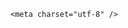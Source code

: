 <!DOCTYPE html>
<html lang="zh-CN">

<head>
    
<title>杭州一面馆558元一碗面引争议，什么面卖这么贵？这种“明码标价”合理吗？_腾讯新闻</title>
<meta name="keywords" content="美食,明码标价,餐饮行业,杭州,面馆,虾爆鳝面,饭馆,苏杭,片儿川,浙江,食材">
<meta name="description" content="近日，美食探店博主“叶来香”用叶雕作品换一顿饭的挑战失败，这家杭州面馆标价558元一碗面，引发争议。 6月23日，店主吴先生向九派新闻表示，探店视频从头至尾都有剧本，他因此遭受网暴，一天接到上百个骚扰电话，社交媒体上出现诋毁面馆的言论。但店里多是回头客，生意未受影响。 558元一碗面遭质疑。图/视频截图 据该博...">
<meta name="author" content="腾讯网">
<meta name="copyright" content="Copyright 1998 - 2025 Tencent. All Rights Reserved">
<meta property="og:type" content="news" />

<meta property="og:title" content="杭州一面馆558元一碗面引争议，什么面卖这么贵？这种“明码标价”合理吗？_腾讯新闻" />
<meta property="og:description" content="近日，美食探店博主“叶来香”用叶雕作品换一顿饭的挑战失败，这家杭州面馆标价558元一碗面，引发争议。 6月23日，店主吴先生向九派新闻表示，探店视频从头至尾都有剧本，他因此遭受网暴，一天接到上百个骚扰电话，社交媒体上出现诋毁面馆的言论。但店里多是回头客，生意未受影响。 558元一碗面遭质疑。图/视频截图 据该博..." />
<meta property="og:url" content="https://news.qq.com/rain/a/20250623Q07TFT00" />
<meta property="og:image" content="https://inews.gtimg.com/news_ls/OUMm3XK1-_3SIq4mwTPu3-Tr1OrkGzDtnTUzqc-YkaN-YAA_640330/0" />
<meta property="article:author" content="" />
<meta property="article:published_time" content="2025-06-23 22:01:55" />
<meta property="category" content="" />

    <meta charset="utf-8" />
<meta http-equiv="X-UA-Compatible" content="IE=Edge" />
<meta name="viewport" content="width=device-width, initial-scale=1, shrink-to-fit=no" />
<link rel="dns-prefetch" href="mat1.gtimg.com">
<link rel="dns-prefetch" href="i.news.qq.com">
<link rel="dns-prefetch" href="inews.gtimg.com">
<link rel="shortcut icon" href="https://mat1.gtimg.com/qqcdn/qqindex2021/favicon.ico">
<script nomodule="true" src="https://mat1.gtimg.com/qqcdn/qqindex2021/common-static/20240515201444/core3-37-1.min.js"></script>
<script>
  try {
    if (!window.IntersectionObserver) {
      var observerScript = document.createElement('script');
      observerScript.src = "https://mat1.gtimg.com/qqcdn/qqindex2021/common-static/20241024141058/intersection-observer-polyfill.js";
      document.head.appendChild(observerScript);
    }
  } catch (error) {}
</script>

<script>
  try {
    if (!Element.prototype.scrollTo) {
      var scrollScript = document.createElement('script');
      scrollScript.src = "https://mat1.gtimg.com/qqcdn/qqindex2021/common-static/20241025153001/scroll-behavior-polyfill.js";
      document.head.appendChild(scrollScript);
    }
  } catch (error) {}
</script>
<script>
  try {
    if ('scrollRestoration' in window.history) {
      window.history.scrollRestoration = 'manual';
    }
    window.isPcClient = Boolean(window.electron) && (
      window.navigator.userAgent.indexOf('pc-client') > 0 ||
      window.navigator.userAgent.indexOf('TencentNews') > 0
    );
  } catch {}
</script>
<script>
  try {
    if (window.isPcClient) {
      var bodyStyle = document.createElement('style');
      bodyStyle.innerText = 'body{ zoom: 0.95 }';
      document.head.appendChild(bodyStyle);
    }
  } catch {}
</script>
<script>
  window.DATA = {"news_app_recommend_status":4,"FadCid":"","article_category":"71","closeCommentBanner":0,"emojiRelatedSwitch":1,"extra_property":{"FeedbackDetailDisableInsert":0,"zanSkinType":""},"intro":"","disableDeclare":1,"final_declare":["个人观点，仅供参考"],"interaction_info":{"share_wechat_count":1},"time":"2025-06-23 18:41:15","answer_num":3,"already_answer":false,"all_long_pic":1,"id":"20250623Q07TFT00","forbidCommentUpDown":0,"question_id":"","safe_cntl":{"close_all_favorite":0,"close_global_news_sis":0,"close_relate_thing":0,"close_share_pull":0,"emoticon_comment_mode":0,"close_all_ad":0,"close_all_emoticon_comment":0,"close_all_rel":0,"close_comment_dislike":0},"isSensitive":0,"likeInfo":0,"adInfo":{"openAds":1,"openAdsComment":1,"openAdsPhotos":1,"openAdsText":1,"openRelatedNewsAd":1},"channelEntryJumpType":1,"content":null,"content_words_num":31,"detail_entry":{"is_orignal":1,"orignal_entry":1},"iNewsRecommendLevel":1,"remarks":"","self_declare":{"declare":"个人观点，仅供参考"},"surl":"https://view.inews.qq.com/a/20250623Q07TFT00","title":"杭州一面馆558元一碗面引争议，什么面卖这么贵？这种“明码标价”合理吗？","questionInfo":{"question_short_title":"杭州一面馆558元一碗面引争议，什么面卖这么贵？这种“明码标价”合理吗？","relate_extend_infos":[{"articletype":"0","id":"20250623A064C700","longtitle":"杭州一面馆558元一碗面引争议，店主：探店视频有剧本，明码标价每天卖很多份","picShowType":"90092","thumbnails_qqnews":["https://inews.gtimg.com/om_ls/OCEKXhsEasaL16vrbvPNl07AHuBOaTf7igtCIsBnY9TogAA_294195/0"],"title":"杭州一面馆558元一碗面引争议，店主：探店视频有剧本，明码标价每天卖很多份","url":"https://view.inews.qq.com/a/20250623A064C700","abstract":"近日，美食探店博主“叶来香”用叶雕作品换一顿饭的挑战失败，这家杭州面馆标价558元一碗面，引发争议。 6月23日，店主吴先生向九派新闻表示，探店视频从头至尾都有剧本，他因此遭受网暴，一天接到上百个骚扰电话，社交媒体上出现诋毁面馆的言论。但店里多是回头客，生意未受影响。 558元一碗面遭质疑。图/视频截图 据该博..."}],"thumbnails_qqnews":["https://inews.gtimg.com/om_ls/OlucTswD0muXlk7Hz1ewPa3ZRoryXmgnCDOt01jYANsfsAA_294195/0"],"title":"杭州一面馆558元一碗面引争议，什么面卖这么贵？这种“明码标价”合理吗？","url":"http://view.inews.qq.com/a/20250623Q07TFT00","abstract":"","id":"20250623Q07TFT00","longtitle":"杭州某面馆一碗面558，什么面这么贵？这种“明码标价”合理吗？"},"relate_extend_infos":{"title":"杭州一面馆558元一碗面引争议，店主：探店视频有剧本，明码标价每天卖很多份","url":"http://view.inews.qq.com/a/20250623A064C700","abstract":"近日，美食探店博主“叶来香”用叶雕作品换一顿饭的挑战失败，这家杭州面馆标价558元一碗面，引发争议。 6月23日，店主吴先生向九派新闻表示，探店视频从头至尾都有剧本，他因此遭受网暴，一天接到上百个骚扰电话，社交媒体上出现诋毁面馆的言论。但店里多是回头客，生意未受影响。 558元一碗面遭质疑。图/视频截图 据该博...","id":"20250623A064C700","imgURL":"https://inews.gtimg.com/om_ls/OCEKXhsEasaL16vrbvPNl07AHuBOaTf7igtCIsBnY9TogAA_640330/0","imgURLSmall":"https://inews.gtimg.com/om_ls/OCEKXhsEasaL16vrbvPNl07AHuBOaTf7igtCIsBnY9TogAA_150120/0","longTitle":"杭州一面馆558元一碗面引争议，店主：探店视频有剧本，明码标价每天卖很多份"},"abstract":"","attribute":{},"card":{"vip_type_new":"30012","icon":"https://inews.gtimg.com/om_ls/OPBO91JgEbYG-O62jC2hCRA_yoydsA8oEANb87pxgNxKgAA_200200/0","update_frequency":"1970-01-01 08:00:00","vip_desc":"腾讯新闻问答课代表官方账号","vip_type":"30012","liveInfo":{},"cpLevel":2,"uin":"ecbe89d289b6198c7996f16538ebc224f9","suid":"8QMc339d5IQeuTzY5QN3","vip_icon_night":"http://inews.gtimg.com/newsapp_ls/0/14876052067/0","vip_place":"left","vip_icon":"http://inews.gtimg.com/newsapp_ls/0/14876051701/0","chlid":"22983986","chlname":"问答课代表","desc":"腾讯新闻问答课代表，结合当下热点新闻和网友热议，发现好问题，期待好回答。","msgEntry":1},"categoryrray":{"category_id":"71","sub_category_id":"758"},"emojiSwitch":1,"news_update_time":1750691387,"shareDesc":"腾讯新闻","atype":232,"enableDiffusion":1,"shareCount":1,"shareImg":"https://inews.gtimg.com/om_ls/OlucTswD0muXlk7Hz1ewPa3ZRoryXmgnCDOt01jYANsfsAA_870492/0","url":"https://view.inews.qq.com/a/20250623Q07TFT00","ai_switch":true,"commentid":"","copyright_share":"本文来自腾讯新闻客户端创作者，不代表腾讯新闻的观点和立场。","copyright_wording_share":"免责声明","is_deleted":0,"ret":0,"cms_id":"20250623Q07TFT00","articleId":"20250623Q08KXH00","article_type":232,"tags":"","desc":"近日，美食探店博主“叶来香”用叶雕作品换一顿饭的挑战失败，这家杭州面馆标价558元一碗面，引发争议。 6月23日，店主吴先生向九派新闻表示，探店视频从头至尾都有剧本，他因此遭受网暴，一天接到上百个骚扰电话，社交媒体上出现诋毁面馆的言论。但店里多是回头客，生意未受影响。 558元一碗面遭质疑。图/视频截图 据该博...","videoArr":[]};
</script>
<script>
  window.channelInfo = {"channelConfig":{"channelNav":[{"_auto_id":"1","active_alien_img":"","alien_img":"","channel_id":"news_news_home","is_local":"0","link":"https://www.qq.com","name_cn":"首页","name_en":"home"},{"_auto_id":"2","active_alien_img":"","alien_img":"","channel_id":"news_news_top","is_local":"0","link":"","name_cn":"要闻","name_en":"news"},{"_auto_id":"4","active_alien_img":"","alien_img":"","channel_id":"news_news_bj","is_local":"1","link":"","name_cn":"北京","name_en":"bj"},{"_auto_id":"5","active_alien_img":"","alien_img":"","channel_id":"news_news_tech","is_local":"0","link":"","name_cn":"科技","name_en":"tech"},{"_auto_id":"6","active_alien_img":"","alien_img":"","channel_id":"news_news_edu","is_local":"0","link":"","name_cn":"教育","name_en":"edu"},{"_auto_id":"7","active_alien_img":"https://inews.gtimg.com/newsapp_bt/0/06091154503_335/0","alien_img":"https://inews.gtimg.com/newsapp_bt/0/06091154503_335/0","channel_id":"news_news_download","is_local":"0","link":"https://news.qq.com/mobile/","name_cn":"电脑版","name_en":"https://news.qq.com/mobile/"},{"_auto_id":"8","active_alien_img":"","alien_img":"","channel_id":"tv","is_local":"0","link":"https://v.qq.com/channel/tv/?ptag=qqnews","name_cn":"电视剧","name_en":"tv"},{"_auto_id":"9","active_alien_img":"","alien_img":"","channel_id":"news_news_finance","is_local":"0","link":"","name_cn":"财经","name_en":"finance"},{"_auto_id":"10","active_alien_img":"","alien_img":"","channel_id":"news_news_qa","is_local":"0","link":"","name_cn":"热问","name_en":"qa"},{"_auto_id":"11","active_alien_img":"","alien_img":"","channel_id":"news_news_ent","is_local":"0","link":"","name_cn":"娱乐","name_en":"ent"},{"_auto_id":"13","active_alien_img":"","alien_img":"","channel_id":"variety","is_local":"0","link":"https://v.qq.com/channel/variety/?ptag=qqnews","name_cn":"综艺","name_en":"variety"},{"_auto_id":"14","active_alien_img":"","alien_img":"","channel_id":"news_news_sports","is_local":"0","link":"","name_cn":"体育","name_en":"sports"},{"_auto_id":"15","active_alien_img":"","alien_img":"","channel_id":"news_news_nba","is_local":"0","link":"","name_cn":"NBA","name_en":"nba"},{"_auto_id":"16","active_alien_img":"","alien_img":"","channel_id":"news_news_world","is_local":"0","link":"","name_cn":"国际","name_en":"world"},{"_auto_id":"17","active_alien_img":"","alien_img":"","channel_id":"news_news_mil","is_local":"0","link":"","name_cn":"军事","name_en":"milite"},{"_auto_id":"18","active_alien_img":"","alien_img":"","channel_id":"news_news_auto","is_local":"0","link":"","name_cn":"汽车","name_en":"auto"},{"_auto_id":"19","active_alien_img":"","alien_img":"","channel_id":"news_news_house","is_local":"0","link":"","name_cn":"房产","name_en":"house"},{"_auto_id":"20","active_alien_img":"","alien_img":"","channel_id":"news_news_antip","is_local":"0","link":"","name_cn":"健康","name_en":"health"},{"_auto_id":"21","active_alien_img":"","alien_img":"","channel_id":"news_news_video","is_local":"0","link":"","name_cn":"视频","name_en":"video"},{"_auto_id":"22","active_alien_img":"","alien_img":"","channel_id":"news_news_game","is_local":"0","link":"","name_cn":"游戏","name_en":"games"},{"_auto_id":"24","active_alien_img":"","alien_img":"","channel_id":"news_news_nchupin","is_local":"0","link":"","name_cn":"眼界","name_en":"chupin"},{"_auto_id":"25","active_alien_img":"","alien_img":"","channel_id":"news_news_football","is_local":"0","link":"","name_cn":"足球","name_en":"football"},{"_auto_id":"26","active_alien_img":"","alien_img":"","channel_id":"news_news_kepu","is_local":"0","link":"","name_cn":"科学","name_en":"kepu"},{"_auto_id":"28","active_alien_img":"","alien_img":"","channel_id":"news_news_digi","is_local":"0","link":"","name_cn":"数码","name_en":"digi"},{"_auto_id":"31","active_alien_img":"","alien_img":"","channel_id":"ymzx","is_local":"0","link":"https://gamer.qq.com/v2/cloudgame/game/96897?ichannel=txxwpc0Ftxxwpc1","name_cn":"元梦之星","name_en":"news_news_ymzx"},{"_auto_id":"32","active_alien_img":"","alien_img":"","channel_id":"movie","is_local":"0","link":"https://v.qq.com/channel/movie/?ptag=qqnews","name_cn":"电影","name_en":"movie"},{"_auto_id":"34","active_alien_img":"","alien_img":"","channel_id":"news_news_esport","is_local":"0","link":"","name_cn":"电竞","name_en":"esport"},{"_auto_id":"35","active_alien_img":"","alien_img":"","channel_id":"news_news_history","is_local":"0","link":"","name_cn":"历史","name_en":"history"},{"_auto_id":"36","active_alien_img":"","alien_img":"","channel_id":"news_news_baby","is_local":"0","link":"","name_cn":"育儿","name_en":"baby"},{"_auto_id":"37","active_alien_img":"","alien_img":"","channel_id":"hbjy","is_local":"0","link":"https://gp.qq.com/act/a20250421mnqlx/news.shtml","name_cn":"和平精英","name_en":"news_news_hbjy"},{"_auto_id":"38","active_alien_img":"","alien_img":"","channel_id":"cloud_gamer","is_local":"0","link":"https://gamer.qq.com/?ichannel=txxwpc0Ftxxwpc1","name_cn":"云游戏","name_en":"cloud_gamer"},{"_auto_id":"39","active_alien_img":"","alien_img":"","channel_id":"news_news_lic","is_local":"0","link":"","name_cn":"理财","name_en":"finance_licai"},{"_auto_id":"40","active_alien_img":"","alien_img":"","channel_id":"news_news_istock","is_local":"0","link":"","name_cn":"股票","name_en":"finance_stock"},{"_auto_id":"41","active_alien_img":"","alien_img":"","channel_id":"ren_min_shi_pin","is_local":"0","link":"https://news.qq.com/omn/author/8QMd3Hld74cbujbY?tab=om_video","name_cn":"人民视频","name_en":"ren_min_shi_pin"},{"_auto_id":"42","active_alien_img":"","alien_img":"","channel_id":"news_news_weather","is_local":"0","link":"https://tianqi.qq.com/index.htm","name_cn":"天气","name_en":"weather"}]}};
</script>
<script>
  window.articleConfig = {"rightConfig":[{"_auto_id":"1","category_key":"default","modules":"{\"moduleList\":[{\"title\":\"精选视频\",\"id\":\"video_album\",\"videoType\":\"tag\",\"videoId\":\"aUepxrtchGM=\"},{\"title\":\"下载条\",\"id\":\"download_banner\",\"isSticky\":1},{\"title\":\"热点榜\",\"id\":\"hot_rank_list\",\"isSticky\":1},{\"title\":\"广告推广\",\"id\":\"ssp_ad_module\",\"category\":\"ad_ssp\",\"loid\":\"109\",\"isSticky\":1}]}"}],"tonglanAdConfig":[],"bottomConfig":[],"videoAdConfig":[],"rightGameConfig":[]};
</script>
<script src="https://mat1.gtimg.com/www/js/emonitor/custom_ed041a23.js" charset="utf-8"></script>
<script>
  try {
    function ignoreBrowsers() {
      var userAgent = window.navigator.userAgent || '';
      return [
        /(googlebot|bingbot|yandex|twitterbot|facebookexternalhit|rogerbot|linkedinbot|embedly|quora link preview|showyoubot|outbrain|pinterest\/0\.|pinterestbot|slackbot|vkShare|W3C_Validator|whatsapp|petalbot|applebot|mpcrawler|spider)/i,
      ].some(function(element) {
        return element.test(userAgent);
      });
    }
    function ignoreErrors(errDesc) {
      if (!errDesc) {
        return false;
      }
      return [
        "chrome-extension",
      ].some(function (element) {
        return errDesc.indexOf(element) > -1;
      });
    }
    window.emonitorIns = emonitor.create({
      name: 'newsqq_quesionArticle',
      atta: {
        name: 'newsqq',
      },
      mode: '007',
      cdn: {
        sampling: 0.01,
      },
      onBeforeSend: function(data) {
        try {
          if (ignoreBrowsers()) {
            return false;
          }
          var emonitorCgiHost = data.source.cgihost;
          var emonitorHttpCode = String(data.source.httpcode);
          if (  emonitorHttpCode === '0' && (emonitorCgiHost === 'op.ssp.qq.com' || emonitorCgiHost === 'news.ssp.qq.com' )) {
            return false;
          }
          if (data.type === 'cgi' && ['i.news.qq.com', 'otheve.beacon.qq.com', 'op.ssp.qq.com', 'n.ssp.qq.com', 'news.ssp.qq.com', 'vm.gtimg.cn', 'r.inews.qq.com', 'dev.inews.qq.com'].indexOf(emonitorCgiHost) < 0) {
            return false;
          }

          if ((data.type === 'console' || data.type === 'jserror') && ignoreErrors(data.source.err_desc || data.source.err_msg)) {
            return false;
          }
        } catch (err) {
          console.warn(err);
        }
      },
      onMaxTimeOut: function(defaultConfig) {
        var rootDOM = document.getElementById('root');
        if (rootDOM && rootDOM.childNodes && rootDOM.childNodes.length === 0) {
          emonitorIns.config({
            baseUrl: defaultConfig.pecker.error,
          }).send({
            err_type: 'whitescreen',
          });
        }
      }
    });
  } catch (err) {
    console.warn(err);
  }
</script>
<link href="https://mat1.gtimg.com/qqcdn/qqindex2021/common-static/hel/qqnews-pc-dc_20250623071105/static/css/qa.css" rel="stylesheet">

<script>window.__HEL_PRESET_META__={"qqnews-pc-components":{"app":{"id":1366,"name":"qqnews-pc-components","app_group_name":"qqnews-pc-components","proj_ver":{"map":{},"utime":0},"online_version":"qqnews-pc-components_20250623071016","build_version":"qqnews-pc-components_20250623071016","update_at":"2025-06-23T11:38:22.000Z","desc":"set by [watch], from container [formal.pc.dc.tj100995] worker [2]"},"version":{"sub_app_name":"qqnews-pc-components","sub_app_version":"qqnews-pc-components_20250623071016","src_map":{"webDirPath":"https://mat1.gtimg.com/qqcdn/qqindex2021/common-static/hel/qqnews-pc-components_20250623071016","htmlIndexSrc":"https://mat1.gtimg.com/qqcdn/qqindex2021/common-static/hel/qqnews-pc-components_20250623071016/index.html","extractMode":"all","iframeSrc":"","chunkCssSrcList":["https://mat1.gtimg.com/qqcdn/qqindex2021/common-static/hel/qqnews-pc-components_20250623071016/static/css/index.css"],"chunkJsSrcList":["https://mat1.gtimg.com/qqcdn/qqindex2021/common-static/hel/qqnews-pc-components_20250623071016/static/js/index.js"],"staticCssSrcList":[],"staticJsSrcList":["https://mat1.gtimg.com/qqcdn/qqindex2021/static/20231212123233/react.production.min.js","https://mat1.gtimg.com/qqcdn/qqindex2021/static/20231212123233/react-dom.production.min.js","https://mat1.gtimg.com/qqcdn/qqindex2021/common-static/hel/hel-base-v16.js"],"relativeCssSrcList":[],"relativeJsSrcList":[],"privCssSrcList":[],"srvModSrcList":[],"srvModSrcIndex":"","headAssetList":[{"tag":"staticScript","append":false,"attrs":{"src":"https://mat1.gtimg.com/qqcdn/qqindex2021/static/20231212123233/react.production.min.js"}},{"tag":"staticScript","append":false,"attrs":{"src":"https://mat1.gtimg.com/qqcdn/qqindex2021/static/20231212123233/react-dom.production.min.js"}},{"tag":"staticScript","append":false,"attrs":{"src":"https://mat1.gtimg.com/qqcdn/qqindex2021/common-static/hel/hel-base-v16.js"}},{"tag":"script","append":true,"attrs":{"src":"https://mat1.gtimg.com/qqcdn/qqindex2021/common-static/hel/qqnews-pc-components_20250623071016/static/js/index.js","defer":""}},{"tag":"link","append":true,"attrs":{"href":"https://mat1.gtimg.com/qqcdn/qqindex2021/common-static/hel/qqnews-pc-components_20250623071016/static/css/index.css","rel":"stylesheet"}}],"bodyAssetList":[]},"update_at":"2025-06-23T11:11:04.000Z","create_at":"2025-06-23T11:11:04.000Z","_worker_id":"2"}}}</script>
<script>window.__VIEW_PATH__="question.ejs";</script>
</head>

<body id="dc-question-body">
  <div id="root"></div>
    <iframe style="display: none;" src="https://i.news.qq.com/web_backend/getWebPacUid"></iframe>
<script src="https://mat1.gtimg.com/qqcdn/qqindex2021/common-static/20240805160928/react.production.min.js"></script>
<script src="https://mat1.gtimg.com/qqcdn/qqindex2021/common-static/20240805160928/react-dom.production.min.js"></script>
<script src="https://mat1.gtimg.com/qqcdn/qqindex2021/common-static/20241018171503/universal-report.min.js"></script>
<script defer type="text/javascript" src="https://mat1.gtimg.com/qqcdn/qqindex2021/libs/barrier/aria.js?appid=9327b8b06379d9d1728bbfbe2025ef9c" charset="utf-8"></script>
<script defer src="https://t.captcha.qq.com/TCaptcha.js"></script>
<script>document.cookie="hel_err=;path=/;";</script>
<script src="https://mat1.gtimg.com/qqcdn/qqindex2021/common-static/hel/hel-base-v16.js"></script>
<script src="https://mat1.gtimg.com/qqcdn/qqindex2021/common-static/hel/qqnews-pc-hel-entry_20250117174052/static/js/index.js"></script>
<link rel="preload" href="https://mat1.gtimg.com/qqcdn/qqindex2021/common-static/hel/qqnews-pc-dc_20250623071105/static/js/qa.js" as="script">
<link rel="preload" href="https://mat1.gtimg.com/qqcdn/qqindex2021/common-static/hel/qqnews-pc-components_20250623071016/static/js/index.js" as="script">
<script>window.loadProject("https://mat1.gtimg.com/qqcdn/qqindex2021/common-static/hel/qqnews-pc-dc_20250623071105/static/js/qa.js");</script>
<iframe id="videoFrame" style="display: none;" src="https://video.qq.com/cookie/sync_qqnews.html"></iframe>
</body>

</html>

